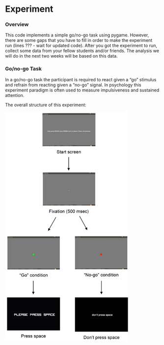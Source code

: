 # Experiment

### Overview

This code implements a simple go/no-go task using pygame. However, there are some gaps that you have to fill in order to make the experiment run (lines ??? - wait for updated code). After you got the experiment to run, collect some data from your fellow students and/or friends. The analysis we will do in the next two weeks will be based on this data.


### Go/no-go Task

In a go/no-go task the participant is required to react given a “go” stimulus and refrain from reacting given a “no-go” signal. In psychology this experiment paradigm is often used to measure impulsiveness and sustained attention.

The overall structure of this experiment:

<img src="go-nogo.png" alt="drawing" width="400"/>
